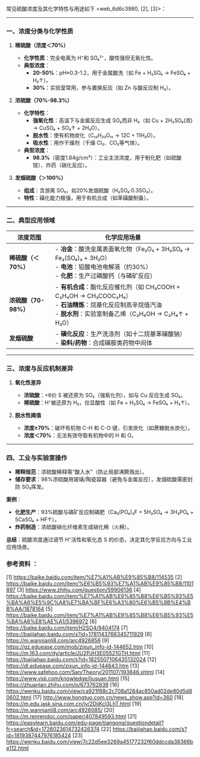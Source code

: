 常见硫酸浓度及其化学特性与用途如下 <web_6d6c3980, [2], [3]>：

---

### **一、浓度分类与化学性质**
1. **稀硫酸（浓度＜70%）**  
   - **化学性质**：完全电离为 H⁺和 SO₄²⁻，酸性强但无氧化性。  
   - **典型浓度**：  
     - **20-50%**：pH≈0.3-1.2，用于金属酸洗（如 Fe + H₂SO₄ → FeSO₄ + H₂↑）。  
     - **30%**：实验室常用，参与置换反应（如 Zn 与酸反应制 H₂）。

2. **浓硫酸（70%-98.3%）**  
   - **化学特性**：  
     - **强氧化性**：高温下与金属反应生成 SO₂而非 H₂（如 Cu + 2H₂SO₄(浓) → CuSO₄ + SO₂↑ + 2H₂O）。  
     - **脱水性**：使有机物炭化（C₁₂H₂₂O₁₁ → 12C + 11H₂O）。  
     - **吸水性**：用作干燥剂（干燥 Cl₂、CO₂等气体）。  
   - **典型浓度**：  
     - **98.3%**（密度1.84g/cm³）：工业主流浓度，用于制化肥（如硫酸铵）、炸药（硝化反应）。  

3. **发烟硫酸（＞100%）**  
   - **组成**：含游离 SO₃，如20%发烟硫酸（H₂SO₄·0.3SO₃）。  
   - **特性**：磺化能力极强，用于有机合成（如苯磺酸制备）。  

---

### **二、典型应用领域**
| **浓度范围**        | **化学应用场景**                                                                                                                |
| --------------- | ------------------------------------------------------------------------------------------------------------------------- |
| **稀硫酸（＜70%）**   | - **冶金**：酸洗金属表面氧化物（Fe₂O₃ + 3H₂SO₄ → Fe₂(SO₄)₃ + 3H₂O）<br>- **电池**：铅酸电池电解液（约30%）<br>- **化肥**：生产过磷酸钙（与磷矿反应）                 |
| **浓硫酸（70-98%）** | - **有机合成**：酯化反应催化剂（如 CH₃COOH + C₂H₅OH → CH₃COOC₂H₅）<br>- **石油精炼**：烷基化反应制高辛烷值汽油<br>- **脱水剂**：实验室制备乙烯（C₂H₅OH → C₂H₄↑ + H₂O） |
| **发烟硫酸**        | - **磺化反应**：生产洗涤剂（如十二烷基苯磺酸钠）<br>- **染料/药物**：合成磺胺类药物中间体                                                                     |

---

### **三、浓度与反应机制差异**
1. **氧化性差异**  
   - **浓硫酸**：+6价 S 被还原为 SO₂（强氧化剂），如与 Cu 反应生成 SO₂。  
   - **稀硫酸**：H⁺被还原为 H₂，仅显酸性（如 Fe + H₂SO₄ → FeSO₄ + H₂↑）。

2. **脱水性阈值**  
   - **浓度≥70%**：破坏有机物 C-H 和 C-O 键，引发炭化（如蔗糖脱水炭化）。  
   - **浓度＜70%**：无法有效夺取有机物中的 H 和 O。

---

### **四、工业与实验室操作**
- **稀释规范**：浓硫酸稀释需“酸入水”（防止局部沸腾溅出）。  
- **储存要求**：98%浓硫酸用玻璃/陶瓷容器（避免与金属反应），发烟硫酸需密封防 SO₃挥发。  

**案例**：  
- **化肥生产**：93%硫酸与磷矿反应制磷肥（Ca₅(PO₄)₃F + 5H₂SO₄ → 3H₃PO₄ + 5CaSO₄ + HF↑）。  
- **炸药制造**：浓硫酸硝化纤维素生成硝化棉（火棉）。  

**总结**：硫酸浓度通过调节 H⁺活性和氧化态 S 的价态，决定其化学反应方向与工业应用场景。

### 参考资料 ：
[1] https://baike.baidu.com/item/%E7%A1%AB%E9%85%B8/114535
[2] https://baike.baidu.com/item/%E6%B5%93%E7%A1%AB%E9%85%B8/1101897
[3] https://www.zhihu.com/question/59906136
[4] https://baike.baidu.com/item/%E7%A1%AB%E9%85%B8%E6%B5%93%E5%BA%A6%E5%9C%A8%E7%BA%BF%E6%A3%80%E6%B5%8B%E4%BB%AA/1878164
[5] https://baike.baidu.com/item/%E7%A1%AB%E9%85%B8%E6%B5%93%E5%BA%A6%E8%AE%A1/5396972
[6] https://baike.baidu.com/item/H2SO4/9404174
[7] https://baijiahao.baidu.com/s?id=1781143766345711929
[8] https://m.wannianli8.com/arc4926856
[9] https://gz.eduease.com/mob/zixun_info-id-144652.htm
[10] https://m.163.com/dy/article/JU2PJH3E05521GTH.html
[11] https://baijiahao.baidu.com/s?id=1825507106435132024
[12] https://dl.eduease.com/zixun_info-id-144843.htm
[13] https://www.safehoo.com/San/Theory/201107/193846.shtml
[14] https://www.yiqi.com/knowledge/liusuan.html
[15] https://zhuanlan.zhihu.com/p/673762839
[16] https://wenku.baidu.com/view/ca921f88c2c708a1284ac850ad02de80d5d80602.html
[17] http://www.hongtuo.com.cn/news_show.asp?id=360
[18] https://m.edu.iask.sina.com.cn/jy/2DiiKcl3LhT.html
[19] https://m.wannianli8.com/arc4926085/
[20] https://m.renrendoc.com/paper/407849593.html
[21] https://easylearn.baidu.com/edu-page/tiangong/questiondetail?fr=search&id=1726023614732426374
[22] https://baijiahao.baidu.com/s?id=1819387447976185424
[23] https://wenku.baidu.com/view/7c22d5ee3269a45177232f60ddccda38366be112.html